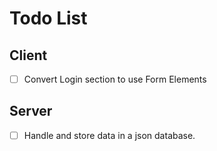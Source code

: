 # Todo List
## Client
- [ ] Convert Login section to use Form Elements

## Server
- [ ] Handle and store data in a json database.
